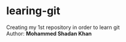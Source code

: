 # learing-git
Creating my 1st repository in order to learn git 
<br>
Author: <b> Mohammed Shadan Khan
